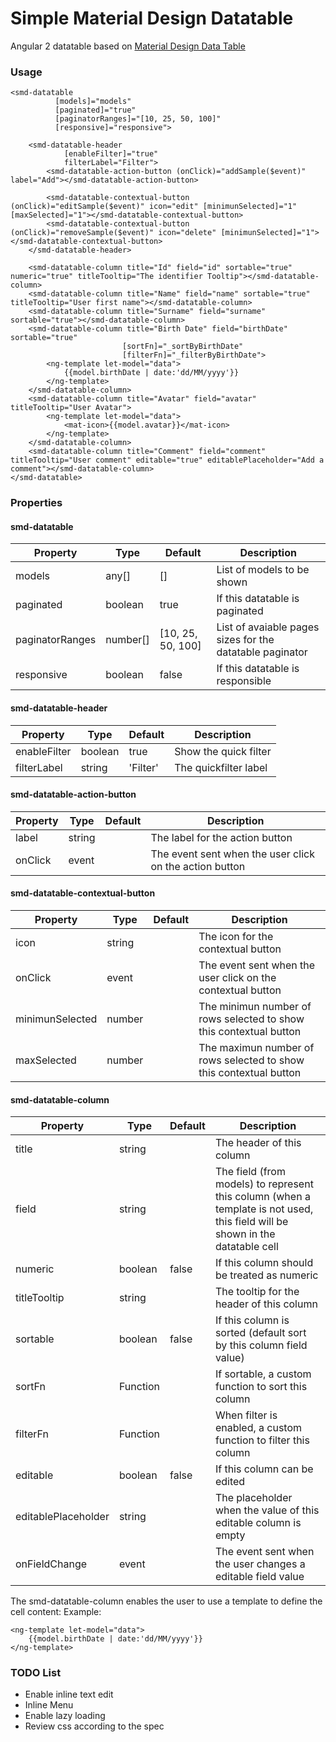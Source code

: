 # Simple Material Design Datatable

Angular 2 datatable based on [Material Design Data Table](https://material.io/guidelines/components/data-tables.html)

### Usage

    <smd-datatable
              [models]="models"
              [paginated]="true"
              [paginatorRanges]="[10, 25, 50, 100]"
              [responsive]="responsive">

        <smd-datatable-header
                [enableFilter]="true"
                filterLabel="Filter">
            <smd-datatable-action-button (onClick)="addSample($event)" label="Add"></smd-datatable-action-button>
    
            <smd-datatable-contextual-button (onClick)="editSample($event)" icon="edit" [minimunSelected]="1" [maxSelected]="1"></smd-datatable-contextual-button>
            <smd-datatable-contextual-button (onClick)="removeSample($event)" icon="delete" [minimunSelected]="1"></smd-datatable-contextual-button>
        </smd-datatable-header>
    
        <smd-datatable-column title="Id" field="id" sortable="true" numeric="true" titleTooltip="The identifier Tooltip"></smd-datatable-column>
        <smd-datatable-column title="Name" field="name" sortable="true" titleTooltip="User first name"></smd-datatable-column>
        <smd-datatable-column title="Surname" field="surname" sortable="true"></smd-datatable-column>
        <smd-datatable-column title="Birth Date" field="birthDate" sortable="true"
                             [sortFn]="_sortByBirthDate"
                             [filterFn]="_filterByBirthDate">
            <ng-template let-model="data">
                {{model.birthDate | date:'dd/MM/yyyy'}}
            </ng-template>
        </smd-datatable-column>
        <smd-datatable-column title="Avatar" field="avatar" titleTooltip="User Avatar">
            <ng-template let-model="data">
                <mat-icon>{{model.avatar}}</mat-icon>
            </ng-template>
        </smd-datatable-column>
        <smd-datatable-column title="Comment" field="comment" titleTooltip="User comment" editable="true" editablePlaceholder="Add a comment"></smd-datatable-column>
    </smd-datatable>
    
### Properties

#### smd-datatable

| Property         | Type         | Default             | Description                                     |
|------------------|--------------|---------------------|-------------------------------------------------|
| models           | any[]        | []                  | List of models to be shown                      |
| paginated        | boolean      | true                | If this datatable is paginated                      |
| paginatorRanges  | number[]     | \[10, 25, 50, 100]  | List of avaiable pages sizes for the datatable paginator                      |
| responsive       | boolean      | false               | If this datatable is responsible                      |


#### smd-datatable-header

| Property         | Type         | Default             | Description                                     |
|------------------|--------------|---------------------|-------------------------------------------------|
| enableFilter     | boolean      | true                | Show the quick filter                           |
| filterLabel      | string       | 'Filter'            | The quickfilter label                           |

#### smd-datatable-action-button

| Property         | Type         | Default             | Description                                     |
|------------------|--------------|---------------------|-------------------------------------------------|
| label            | string       |                     | The label for the action button                 |
| onClick          | event        |                     | The event sent when the user click on the action button |

#### smd-datatable-contextual-button

| Property         | Type         | Default             | Description                                     |
|------------------|--------------|---------------------|-------------------------------------------------|
| icon             | string       |                     | The icon for the contextual button              |
| onClick          | event        |                     | The event sent when the user click on the contextual button |
| minimunSelected  | number       |                     | The minimun number of rows selected to show this contextual button |
| maxSelected      | number       |                     | The maximun number of rows selected to show this contextual button |


#### smd-datatable-column

| Property              | Type         | Default             | Description                                     |
|-----------------------|--------------|---------------------|-------------------------------------------------|
| title                 | string       |                     | The header of this column                       |
| field                 | string       |                     | The field (from models) to represent this column (when a template is not used, this field will be shown in the datatable cell|
| numeric               | boolean      | false               | If this column should be treated as numeric     |
| titleTooltip          | string       |                     | The tooltip for the header of this column       |
| sortable              | boolean      | false               | If this column is sorted (default sort by this column field value) |
| sortFn                | Function     |                     | If sortable, a custom function to sort this column |
| filterFn              | Function     |                     | When filter is enabled, a custom function to filter this column |
| editable              | boolean      | false               | If this column can be edited |
| editablePlaceholder   | string       |                     | The placeholder when the value of this editable column is empty |
| onFieldChange         | event        |                     | The event sent when the user changes a editable field value |

The smd-datatable-column enables the user to use a template to define the cell content:
Example:

    <ng-template let-model="data">
        {{model.birthDate | date:'dd/MM/yyyy'}}
    </ng-template>
    
### TODO List

 - Enable inline text edit
 - Inline Menu
 - Enable lazy loading
 - Review css according to the spec
